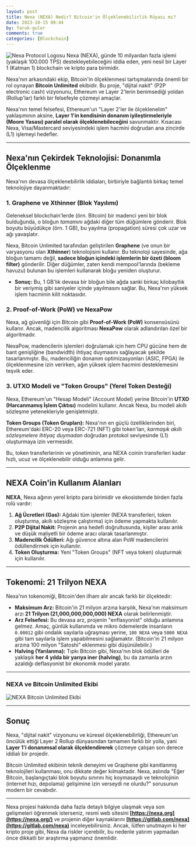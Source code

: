 ```yaml
---
layout: post
title: Nexa (NEXA) Nedir? Bitcoin'in Ölçeklenebilirlik Rüyası mı?
date: 2023-10-15 00:44
by: faruk-guler
comments: true
categories: [Blockchain]
---
```


![Nexa Protocol Logosu](https://farukguler.com/assets/post_images/nexa.webp) Nexa (NEXA), günde 10 milyardan fazla işlemi (yaklaşık 100.000 TPS) destekleyebileceğini iddia eden, yeni nesil bir Layer 1 (Katman 1) blockchain ve kripto para birimidir.

Nexa'nın arkasındaki ekip, Bitcoin'in ölçeklenmesi tartışmalarında önemli bir rol oynayan **Bitcoin Unlimited** ekibidir. Bu proje, "dijital nakit" (P2P electronic cash) vizyonunu, Ethereum ve Layer 2'lerin benimsediği yoldan (Rollup'lar) farklı bir felsefeyle çözmeyi amaçlar.

Nexa'nın temel felsefesi, Ethereum'un "Layer 2'ler ile ölçeklenelim" yaklaşımının aksine, **Layer 1'in kendisinin donanım iyileştirmeleriyle (Moore Yasası) paralel olarak ölçeklenebileceğini** savunmaktır. Kısacası Nexa, Visa/Mastercard seviyesindeki işlem hacmini doğrudan ana zincirde (L1) işlemeyi hedefler.

---

## Nexa'nın Çekirdek Teknolojisi: Donanımla Ölçeklenme

Nexa'nın devasa ölçeklenebilirlik iddiaları, birbiriyle bağlantılı birkaç temel teknolojiye dayanmaktadır:

### 1. Graphene ve Xthinner (Blok Yayılımı)

Geleneksel blockchain'lerde (örn. Bitcoin) bir madenci yeni bir blok bulduğunda, o bloğun *tamamını* ağdaki diğer tüm düğümlere gönderir. Blok boyutu büyüdükçe (örn. 1 GB), bu yayılma (propagation) süresi çok uzar ve ağı yavaşlatır.

Nexa, Bitcoin Unlimited tarafından geliştirilen **Graphene** (ve onun bir varyasyonu olan **Xthinner**) teknolojisini kullanır. Bu teknoloji sayesinde, ağa bloğun tamamı değil, **sadece bloğun içindeki işlemlerin bir özeti (bloom filter)** gönderilir. Diğer düğümler, zaten kendi mempool'larında (bekleme havuzu) bulunan bu işlemleri kullanarak bloğu yeniden oluşturur.

* **Sonuç:** Bu, 1 GB'lık devasa bir bloğun bile ağda sanki birkaç kilobaytlık bir veriymiş gibi saniyeler içinde yayılmasını sağlar. Bu, Nexa'nın yüksek işlem hacminin kilit noktasıdır.

### 2. Proof-of-Work (PoW) ve NexaPow

Nexa, ağ güvenliği için Bitcoin gibi **Proof-of-Work (PoW)** konsensüsünü kullanır. Ancak, madencilik algoritması **NexaPow** olarak adlandırılan özel bir algoritmadır.

NexaPow, madencilerin işlemleri doğrulamak için hem CPU gücüne hem de bant genişliğine (bandwidth) ihtiyaç duymasını sağlayacak şekilde tasarlanmıştır. Bu, madenciliğin donanım optimizasyonları (ASIC, FPGA) ile ölçeklenmesine izin verirken, ağın yüksek işlem hacmini desteklemesini teşvik eder.

### 3. UTXO Modeli ve "Token Groups" (Yerel Token Desteği)

Nexa, Ethereum'un "Hesap Modeli" (Account Model) yerine Bitcoin'in **UTXO (Harcanmamış İşlem Çıktısı)** modelini kullanır. Ancak Nexa, bu modeli akıllı sözleşme yetenekleriyle genişletmiştir.

**Token Groups (Token Grupları):** Nexa'nın en güçlü özelliklerinden biri, Ethereum'daki ERC-20 veya ERC-721 (NFT) gibi token'ları, *karmaşık akıllı sözleşmelere ihtiyaç duymadan* doğrudan protokol seviyesinde (L1) oluşturmaya izin vermesidir.

Bu, token transferlerinin ve yönetiminin, ana NEXA coinin transferleri kadar hızlı, ucuz ve ölçeklenebilir olduğu anlamına gelir.

---

## NEXA Coin'in Kullanım Alanları

**NEXA**, Nexa ağının yerel kripto para birimidir ve ekosistemde birden fazla rolü vardır:

1.  **Ağ Ücretleri (Gas):** Ağdaki tüm işlemler (NEXA transferleri, token oluşturma, akıllı sözleşme çalıştırma) için ödeme yapmakta kullanılır.
2.  **P2P Dijital Nakit:** Projenin ana hedefi doğrultusunda, kişiler arası anlık ve düşük maliyetli bir ödeme aracı olarak tasarlanmıştır.
3.  **Madencilik Ödülleri:** Ağı güvence altına alan PoW madencilerini ödüllendirmek için kullanılır.
4.  **Token Oluşturma:** Yeni "Token Groups" (NFT veya token) oluşturmak için kullanılır.

---

## Tokenomi: 21 Trilyon NEXA

Nexa'nın tokenomiği, Bitcoin'den ilham alır ancak farklı bir ölçektedir:

* **Maksimum Arz:** Bitcoin'in 21 milyon arzına karşılık, Nexa'nın maksimum arzı **21 Trilyon (21,000,000,000,000) NEXA** olarak belirlenmiştir.
* **Arz Felsefesi:** Bu devasa arz, projenin "enflasyonist" olduğu anlamına gelmez. Amaç, günlük kullanımda ve mikro ödemelerde insanların `0.00012` gibi ondalık sayılarla uğraşması yerine, `100 NEXA` veya `5000 NEXA` gibi tam sayılarla işlem yapabilmesini sağlamaktır. (Bitcoin'in 21 milyon arzına 100 milyon "Satoshi" eklenmesi gibi düşünülebilir.)
* **Halving (Yarılanma):** Tıpkı Bitcoin gibi, Nexa'nın blok ödülleri de yaklaşık **her 4 yılda bir yarıya iner (halving)**, bu da zamanla arzın azaldığı deflasyonist bir ekonomik model yaratır.

---

### NEXA ve Bitcoin Unlimited Ekibi

![NEXA Bitcoin Unlimited Ekibi](https://farukguler.com/assets/post_images/nexa-bu-team.png?w=768)

---

## Sonuç

Nexa, "dijital nakit" vizyonunu ve küresel ölçeklenebilirliği, Ethereum'un öncülük ettiği Layer 2 Rollup dünyasından tamamen farklı bir yolla, yani **Layer 1'i donanımsal olarak ölçeklendirerek** çözmeye çalışan son derece iddialı bir projedir.

Bitcoin Unlimited ekibinin teknik deneyimi ve Graphene gibi kanıtlanmış teknolojileri kullanması, onu dikkate değer kılmaktadır. Nexa, aslında "Eğer Bitcoin, başlangıçtaki blok boyutu sınırını hiç koymasaydı ve teknolojinin (internet hızı, depolama) gelişimine izin verseydi ne olurdu?" sorusunun modern bir cevabıdır.

---

Nexa projesi hakkında daha fazla detaylı bilgiye ulaşmak veya son gelişmeleri öğrenmek isterseniz, resmi web sitesini **[https://nexa.org](https://nexa.org/)** ve projenin diğer kaynaklarını **[https://gitlab.com/nexa](https://gitlab.com/nexa)** inceleyebilirsiniz. Ancak, lütfen unutmayın ki her kripto proje gibi, Nexa da riskler içerebilir, bu nedenle yatırım yapmadan önce dikkatli bir araştırma yapmanız önemlidir.